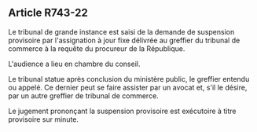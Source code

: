 Article R743-22
----
Le tribunal de grande instance est saisi de la demande de suspension provisoire
par l'assignation à jour fixe délivrée au greffier du tribunal de commerce à la
requête du procureur de la République.

L'audience a lieu en chambre du conseil.

Le tribunal statue après conclusion du ministère public, le greffier entendu ou
appelé. Ce dernier peut se faire assister par un avocat et, s'il le désire, par
un autre greffier de tribunal de commerce.

Le jugement prononçant la suspension provisoire est exécutoire à titre
provisoire sur minute.
